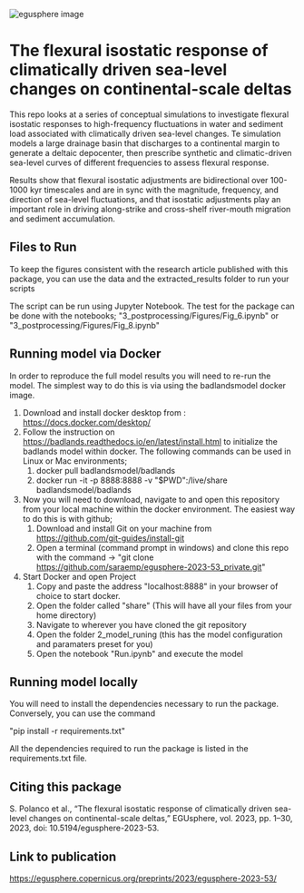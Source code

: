 

![egusphere image](https://github.com/saraemp/egusphere-2023-53_private/blob/master/3_postprocessing/Figures/images/readme_image.png)

# The flexural isostatic response of climatically driven sea-level changes on continental-scale deltas 

This repo looks at a series  of  conceptual  simulations  to investigate flexural isostatic responses to high-frequency fluctuations in water and sediment load associated with climatically driven sea-level changes.  Te simulation models a large drainage basin that discharges to a continental margin to generate a deltaic depocenter, then prescribe synthetic and climatic-driven sea-level curves of different frequencies to assess flexural response. 

Results show that flexural isostatic adjustments are bidirectional over 100-1000 kyr timescales and are in sync with the magnitude, frequency, and direction of sea-level fluctuations, and that isostatic adjustments play an important role in driving along-strike and cross-shelf river-mouth migration and sediment accumulation. 

## Files to Run
To keep the figures consistent with the research article published with this package, you can use the data and the extracted_results folder to run your scripts

The script can be run using Jupyter Notebook.  The test for the package can be done with the notebooks;
 "3_postprocessing/Figures/Fig_6.ipynb" or "3_postprocessing/Figures/Fig_8.ipynb" 

##  Running model via Docker
In order to reproduce the full model results you will need to re-run the model.  The simplest way to do this is via using the badlandsmodel docker image.  
1. Download and install docker desktop from :  https://docs.docker.com/desktop/
2. Follow the instruction on https://badlands.readthedocs.io/en/latest/install.html to initialize the badlands model within docker.  The following commands can be used in Linux or Mac environments;
    1. docker pull badlandsmodel/badlands
    2. docker run -it -p 8888:8888 -v "$PWD":/live/share badlandsmodel/badlands
3. Now you will need to download, navigate to and open this repository from your local machine within the docker environment.  The easiest way to do this is with github;
    1. Download and install Git on your machine from https://github.com/git-guides/install-git
    2. Open a terminal (command prompt in windows) and clone this repo with the command -> "git clone https://github.com/saraemp/egusphere-2023-53_private.git"
4. Start Docker and open Project 
    1. Copy and paste the address "localhost:8888" in your browser of choice to start docker. 
    2. Open the folder called "share"  (This will have all your files from your home directory) 
    3. Navigate to wherever you have cloned the git repository
    4. Open the folder 2_model_runing (this has the model configuration and paramaters preset for you)
    5. Open the notebook "Run.ipynb" and execute the model
    
## Running model locally
You will need to install the dependencies necessary to run the package.  Conversely, you can  use the command 

"pip install -r requirements.txt"

All the dependencies required to run the package is listed in the requirements.txt file.  

## Citing this package
S. Polanco et al., “The flexural isostatic response of climatically driven sea-level changes on continental-scale deltas,” EGUsphere, vol. 2023, pp. 1–30, 2023, doi: 10.5194/egusphere-2023-53.

## Link to publication 
https://egusphere.copernicus.org/preprints/2023/egusphere-2023-53/


